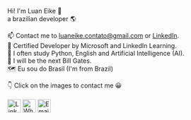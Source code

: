 Hi! I'm Luan Eike 👋<br>
a brazilian developer 🌎

📫 Contact me to luaneike.contato@gmail.com or <a href="https://www.linkedin.com/in/luan-eike-50964b216/" target="_blank">LinkedIn</a>. <br>
🥇 Certified Developer by Microsoft and LinkedIn Learning. <br>
📘 I often study Python, English and Artificial Intelligence (AI). <br>
🧠 I will be the next Bill Gates. <br>
🗺️ Eu sou do Brasil (I'm from Brazil) <br>

👇 Click on the images to contact me 😀 <br><br>
<a href="https://www.linkedin.com/in/luan-eike-50964b216/"><img src="https://github.com/luan-eike/profile/blob/main/702300.png" alt="LinkedIn" width="30" height="30" target="_blank"></a>
<a href="https://wa.me/5511965666167"><img src="https://github.com/luan-eike/profile/blob/main/4485687.png" alt="WhatsApp" width="30" height="30" target="_blank"></a>
<a href="mailto:luaneike.contato@gmail.com"><img src="https://github.com/luan-eike/profile/blob/main/Circle-icons-mail.svg.png" alt="Email" width="30" height="30" target="_blank"></a>

